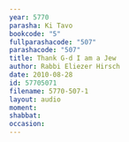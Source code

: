 ```yaml
---
year: 5770
parasha: Ki Tavo
bookcode: "5"
fullparashacode: "507"
parashacode: "507"
title: Thank G-d I am a Jew
author: Rabbi Eliezer Hirsch
date: 2010-08-28
id: 57705071
filename: 5770-507-1
layout: audio
moment: 
shabbat: 
occasion: 
---
```


